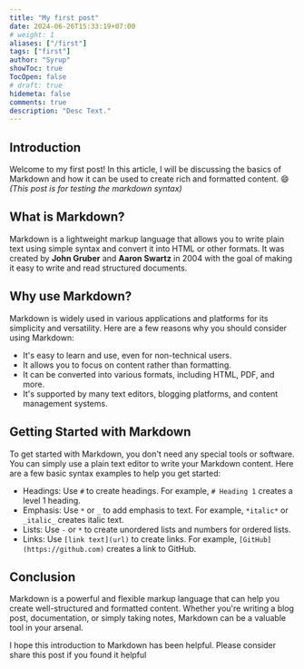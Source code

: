 ```yaml
---
title: "My first post"
date: 2024-06-26T15:33:19+07:00
# weight: 1
aliases: ["/first"]
tags: ["first"]
author: "Syrup"
showToc: true
TocOpen: false
# draft: true
hidemeta: false
comments: true
description: "Desc Text."
---
```


## Introduction

Welcome to my first post! In this article, I will be discussing the basics of Markdown and how it can be used to create rich and formatted content. :smile: _(This post is for testing the markdown syntax)_

## What is Markdown?

Markdown is a lightweight markup language that allows you to write plain text using simple syntax and convert it into HTML or other formats. It was created by **John Gruber** and **Aaron Swartz** in 2004 with the goal of making it easy to write and read structured documents.

## Why use Markdown?

Markdown is widely used in various applications and platforms for its simplicity and versatility. Here are a few reasons why you should consider using Markdown:

- It's easy to learn and use, even for non-technical users.
- It allows you to focus on content rather than formatting.
- It can be converted into various formats, including HTML, PDF, and more.
- It's supported by many text editors, blogging platforms, and content management systems.

## Getting Started with Markdown

To get started with Markdown, you don't need any special tools or software. You can simply use a plain text editor to write your Markdown content. Here are a few basic syntax examples to help you get started:

- Headings: Use `#` to create headings. For example, `# Heading 1` creates a level 1 heading.
- Emphasis: Use `*` or `_` to add emphasis to text. For example, `*italic*` or `_italic_` creates italic text.
- Lists: Use `-` or `*` to create unordered lists and numbers for ordered lists.
- Links: Use `[link text](url)` to create links. For example, `[GitHub](https://github.com)` creates a link to GitHub.

## Conclusion

Markdown is a powerful and flexible markup language that can help you create well-structured and formatted content. Whether you're writing a blog post, documentation, or simply taking notes, Markdown can be a valuable tool in your arsenal.

I hope this introduction to Markdown has been helpful. Please consider share this post if you found it helpful
